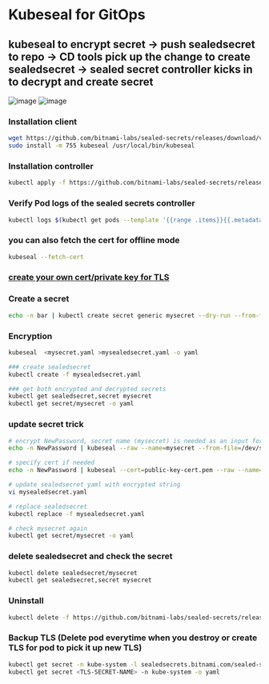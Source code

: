 # Kubeseal for GitOps

## kubeseal to encrypt secret -> push sealedsecret to repo -> CD tools pick up the change to create sealedsecret -> sealed secret controller kicks in to decrypt and create secret

![image](https://user-images.githubusercontent.com/45472005/139449307-ece8e927-618c-41fa-89a5-6b0986d5e6d7.png)
![image](https://user-images.githubusercontent.com/45472005/139449335-48b185d9-628b-41ca-b03c-27d738fa1b55.png)


### Installation client
```bash
wget https://github.com/bitnami-labs/sealed-secrets/releases/download/v0.16.0/kubeseal-linux-amd64 -O kubeseal
sudo install -m 755 kubeseal /usr/local/bin/kubeseal
```

### Installation controller
```bash
kubectl apply -f https://github.com/bitnami-labs/sealed-secrets/releases/download/v0.16.0/controller.yaml
```

### Verify Pod logs of the sealed secrets controller
```bash
kubectl logs $(kubectl get pods --template '{{range .items}}{{.metadata.name}}{{"\n"}}{{end}}' -n kube-system -l name=sealed-secrets-controller) -n kube-system
```

### you can also fetch the cert for offline mode
```bash
kubeseal --fetch-cert
```

### [create your own cert/private key for TLS](https://github.com/bitnami-labs/sealed-secrets/blob/main/docs/bring-your-own-certificates.md)

### Create a secret
```bash
echo -n bar | kubectl create secret generic mysecret --dry-run --from-file=foo=/dev/stdin -o yaml >mysecret.yaml
```

### Encryption
```bash
kubeseal  <mysecret.yaml >mysealedsecret.yaml -o yaml

### create sealedsecret
kubectl create -f mysealedsecret.yaml

### get both encrypted and decrypted secrets
kubectl get sealedsecret,secret mysecret
kubectl get secret/mysecret -o yaml
```

### update secret trick
```bash
# encrypt NewPassword, secret name (mysecret) is needed as an input for encryption
echo -n NewPassword | kubeseal --raw --name=mysecret --from-file=/dev/stdin

# specify cert if needed
echo -n NewPassword | kubeseal --cert=public-key-cert.pem --raw --name=mysecret --from-file=/dev/stdin

# update sealedsecret yaml with encrypted string
vi mysealedsecret.yaml

# replace sealedsecret
kubectl replace -f mysealedsecret.yaml

# check mysecret again
kubectl get secret/mysecret -o yaml
```

### delete sealedsecret and check the secret
```bash
kubectl delete sealedsecret/mysecret
kubectl get sealedsecret,secret mysecret
```

### Uninstall
```bash
kubectl delete -f https://github.com/bitnami-labs/sealed-secrets/releases/download/v0.16.0/controller.yaml
```

### Backup TLS (Delete pod everytime when you destroy or create TLS for pod to pick it up new TLS)
```bash
kubectl get secret -n kube-system -l sealedsecrets.bitnami.com/sealed-secrets-key=active
kubectl get secret <TLS-SECRET-NAME> -n kube-system -o yaml
```

